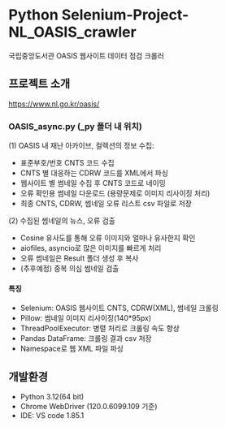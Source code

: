 # Python Selenium-Project-NL_OASIS_crawler
국립중앙도서관 OASIS 웹사이트 데이터 점검 크롤러 

## 프로젝트 소개
https://www.nl.go.kr/oasis/

### OASIS_async.py (_py 폴더 내 위치)
(1) OASIS 내 재난 아카이브, 컬렉션의 정보 수집:
- 표준부호/번호 CNTS 코드 수집
- CNTS 별 대응하는 CDRW 코드를 XML에서 파싱
- 웹사이트 별 썸네일 수집 후 CNTS 코드로 네이밍
- 오류 확인용 썸네일 다운로드 (용량문제로 이미지 리사이징 처리)
- 최종 CNTS, CDRW, 썸네일 오류 리스트 csv 파일로 저장

(2) 수집된 썸네일의 뉴스, 오류 검출
- Cosine 유사도를 통해 오류 이미지와 얼마나 유사한지 확인
- aiofiles, asyncio로 많은 이미지를 빠르게 처리
- 오류 썸네일은 Result 폴더 생성 후 복사
- (추후예정) 중복 의심 썸네일 검출

#### 특징
- Selenium: OASIS 웹사이트 CNTS, CDRW(XML), 썸네일 크롤링 
- Pillow: 썸네일 이미지 리사이징(140*95px)
- ThreadPoolExecutor: 병렬 처리로 크롤링 속도 향상 
- Pandas DataFrame: 크롤링 결과 csv 저장
- Namespace로 웹 XML 파일 파싱


## 개발환경
- Python 3.12(64 bit)
- Chrome WebDriver (120.0.6099.109 기준)
- IDE: VS code 1.85.1

